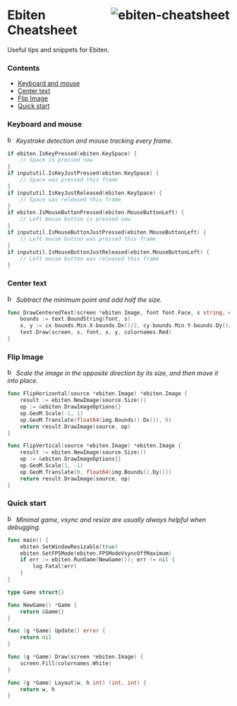 # <img align="right" src="https://user-images.githubusercontent.com/19890545/150032502-2b114fdd-ca41-4b5d-9e01-a567f737aa2d.png" alt="ebiten-cheatsheet" title="ebiten-cheatsheet" /> Ebiten Cheatsheet

Useful tips and snippets for Ebiten.

### Contents

- [Keyboard and mouse](#keyboard-and-mouse)
- [Center text](#center-text)
- [Flip Image](#flip-image)
- [Quick start](#quick-start)

### Keyboard and mouse

<a href="#contents"><img src="https://user-images.githubusercontent.com/19890545/150034365-6561ab71-5cb4-466f-996c-ae4204ef7c12.png" alt="back" title="back" width="16px"/></a>
*Keystroke detection and mouse tracking every frame.*

```go
if ebiten.IsKeyPressed(ebiten.KeySpace) {
	// Space is pressed now
}
if inpututil.IsKeyJustPressed(ebiten.KeySpace) {
	// Space was pressed this frame
}
if inpututil.IsKeyJustReleased(ebiten.KeySpace) {
	// Space was released this frame
}
if ebiten.IsMouseButtonPressed(ebiten.MouseButtonLeft) {
	// Left mouse button is pressed now
}
if inpututil.IsMouseButtonJustPressed(ebiten.MouseButtonLeft) {
	// Left mouse button was pressed this frame
}
if inpututil.IsMouseButtonJustReleased(ebiten.MouseButtonLeft) {
	// Left mouse button was released this frame
}
```

### Center text
<a href="https://github.com/sedyh/ebiten-cheatsheet/blob/main/contents"><img src="https://user-images.githubusercontent.com/19890545/150034365-6561ab71-5cb4-466f-996c-ae4204ef7c12.png" alt="back" title="back" width="16px"/></a>
*Subtract the minimum point and add half the size.*
```go
func DrawCenteredText(screen *ebiten.Image, font font.Face, s string, cx, cy int) {
    bounds := text.BoundString(font, s)
    x, y := cx-bounds.Min.X-bounds.Dx()/2, cy-bounds.Min.Y-bounds.Dy()/2
    text.Draw(screen, s, font, x, y, colornames.Red)
}
```


### Flip Image
<a href="https://github.com/sedyh/ebiten-cheatsheet/blob/main/contents"><img src="https://user-images.githubusercontent.com/19890545/150034365-6561ab71-5cb4-466f-996c-ae4204ef7c12.png" alt="back" title="back" width="16px"/></a>
*Scale the image in the opposite direction by its size, and then move it into place.*
```go
func FlipHorizontal(source *ebiten.Image) *ebiten.Image {
    result := ebiten.NewImage(source.Size())
    op := &ebiten.DrawImageOptions{}
    op.GeoM.Scale(-1, 1)
    op.GeoM.Translate(float64(img.Bounds().Dx()), 0)
    return result.DrawImage(source, op)
}

func FlipVertical(source *ebiten.Image) *ebiten.Image {
    result := ebiten.NewImage(source.Size())
    op := &ebiten.DrawImageOptions{}
    op.GeoM.Scale(1, -1)
    op.GeoM.Translate(0, float64(img.Bounds().Dy()))
    return result.DrawImage(source, op)
}
```

### Quick start
<a href="https://github.com/sedyh/ebiten-cheatsheet/blob/main/contents"><img src="https://user-images.githubusercontent.com/19890545/150034365-6561ab71-5cb4-466f-996c-ae4204ef7c12.png" alt="back" title="back" width="16px"/></a>
*Minimal game, vsync and resize are usually always helpful when debugging.*

```go
func main() {
	ebiten.SetWindowResizable(true)
	ebiten.SetFPSMode(ebiten.FPSModeVsyncOffMaximum)
	if err := ebiten.RunGame(NewGame()); err != nil {
		log.Fatal(err)
	}
}

type Game struct{}

func NewGame() *Game {
	return &Game{}
}

func (g *Game) Update() error {
	return nil
}

func (g *Game) Draw(screen *ebiten.Image) {
	screen.Fill(colornames.White)
}

func (g *Game) Layout(w, h int) (int, int) {
	return w, h
}
```
